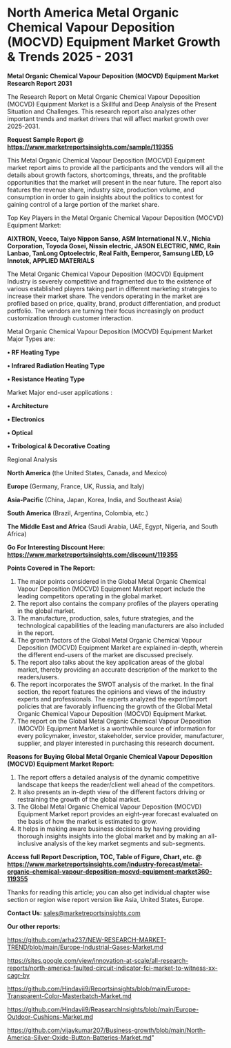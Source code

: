 # North America Metal Organic Chemical Vapour Deposition (MOCVD) Equipment Market Growth & Trends 2025 - 2031

<strong>Metal Organic Chemical Vapour Deposition (MOCVD) Equipment Market Research Report 2031</strong>

The Research Report on Metal Organic Chemical Vapour Deposition (MOCVD) Equipment Market is a Skillful and Deep Analysis of the Present Situation and Challenges. This research report also analyzes other important trends and market drivers that will affect market growth over 2025-2031.

<strong>Request Sample Report @ <a href=https://www.marketreportsinsights.com/sample/119355>https://www.marketreportsinsights.com/sample/119355</a></strong>

This Metal Organic Chemical Vapour Deposition (MOCVD) Equipment market report aims to provide all the participants and the vendors will all the details about growth factors, shortcomings, threats, and the profitable opportunities that the market will present in the near future. The report also features the revenue share, industry size, production volume, and consumption in order to gain insights about the politics to contest for gaining control of a large portion of the market share.

Top Key Players in the Metal Organic Chemical Vapour Deposition (MOCVD) Equipment Market:

<strong>AIXTRON, Veeco, Taiyo Nippon Sanso, ASM International N.V., Nichia Corporation, Toyoda Gosei, Nissin electric, JASON ELECTRIC, NMC, Rain Lanbao, TanLong Optoelectric, Real Faith, Eemperor, Samsung LED, LG Innotek, APPLIED MATERIALS</strong>

The Metal Organic Chemical Vapour Deposition (MOCVD) Equipment Industry is severely competitive and fragmented due to the existence of various established players taking part in different marketing strategies to increase their market share. The vendors operating in the market are profiled based on price, quality, brand, product differentiation, and product portfolio. The vendors are turning their focus increasingly on product customization through customer interaction.

Metal Organic Chemical Vapour Deposition (MOCVD) Equipment Market Major Types are:

<strong>• RF Heating Type

• Infrared Radiation Heating Type

• Resistance Heating Type</strong>

Market Major end-user applications :

<strong>• Architecture

• Electronics

• Optical

• Tribological & Decorative Coating</strong>

Regional Analysis

</u><strong><b>North America</b></strong> (the United States, Canada, and Mexico)

<strong><b>Europe </b></strong>(Germany, France, UK, Russia, and Italy)

<strong><b>Asia-Pacific</b></strong> (China, Japan, Korea, India, and Southeast Asia)

<strong><b>South America</b></strong> (Brazil, Argentina, Colombia, etc.)

<strong><b>The Middle East and Africa</b></strong> (Saudi Arabia, UAE, Egypt, Nigeria, and South Africa)

<strong>Go For Interesting Discount Here: <a href=https://www.marketreportsinsights.com/discount/119355>https://www.marketreportsinsights.com/discount/119355</a></strong>

<strong>Points Covered in The Report:</strong>
<ol>
  <li>The major points considered in the Global Metal Organic Chemical Vapour Deposition (MOCVD) Equipment Market report include the leading competitors operating in the global market.</li>
  <li>The report also contains the company profiles of the players operating in the global market.</li>
  <li>The manufacture, production, sales, future strategies, and the technological capabilities of the leading manufacturers are also included in the report.</li>
  <li>The growth factors of the Global Metal Organic Chemical Vapour Deposition (MOCVD) Equipment Market are explained in-depth, wherein the different end-users of the market are discussed precisely.</li>
  <li>The report also talks about the key application areas of the global market, thereby providing an accurate description of the market to the readers/users.</li>
  <li>The report incorporates the SWOT analysis of the market. In the final section, the report features the opinions and views of the industry experts and professionals. The experts analyzed the export/import policies that are favorably influencing the growth of the Global Metal Organic Chemical Vapour Deposition (MOCVD) Equipment Market.</li>
  <li>The report on the Global Metal Organic Chemical Vapour Deposition (MOCVD) Equipment Market is a worthwhile source of information for every policymaker, investor, stakeholder, service provider, manufacturer, supplier, and player interested in purchasing this research document.</li>
</ol>
<strong>Reasons for Buying Global Metal Organic Chemical Vapour Deposition (MOCVD) Equipment Market Report:</strong>

<ol>
  <li>The report offers a detailed analysis of the dynamic competitive landscape that keeps the reader/client well ahead of the competitors.</li>
  <li>It also presents an in-depth view of the different factors driving or restraining the growth of the global market.</li>
  <li>The Global Metal Organic Chemical Vapour Deposition (MOCVD) Equipment Market report provides an eight-year forecast evaluated on the basis of how the market is estimated to grow.</li>
  <li>It helps in making aware business decisions by having providing thorough insights insights into the global market and by making an all-inclusive analysis of the key market segments and sub-segments.</li>
</ol>
<strong>Access full Report Description, TOC, Table of Figure, Chart, etc. @ <a href=https://www.marketreportsinsights.com/industry-forecast/metal-organic-chemical-vapour-deposition-mocvd-equipment-market360-119355>https://www.marketreportsinsights.com/industry-forecast/metal-organic-chemical-vapour-deposition-mocvd-equipment-market360-119355</a></strong>


Thanks for reading this article; you can also get individual chapter wise section or region wise report version like Asia, United States, Europe.

<strong>Contact Us:</strong>
sales@marketreportsinsights.com

<strong>Our other reports:</strong>

<a href=https://github.com/arha237/NEW-RESEARCH-MARKET-TREND/blob/main/Europe-Industrial-Gases-Market.md>https://github.com/arha237/NEW-RESEARCH-MARKET-TREND/blob/main/Europe-Industrial-Gases-Market.md</a>

<a href=https://sites.google.com/view/innovation-at-scale/all-research-reports/north-america-faulted-circuit-indicator-fci-market-to-witness-xx-cagr-by>https://sites.google.com/view/innovation-at-scale/all-research-reports/north-america-faulted-circuit-indicator-fci-market-to-witness-xx-cagr-by</a>

<a href=https://github.com/Hindavii9/Reportsinsights/blob/main/Europe-Transparent-Color-Masterbatch-Market.md>https://github.com/Hindavii9/Reportsinsights/blob/main/Europe-Transparent-Color-Masterbatch-Market.md</a>

<a href=https://github.com/Hindavii9/ReasearchInsights/blob/main/Europe-Outdoor-Cushions-Market.md>https://github.com/Hindavii9/ReasearchInsights/blob/main/Europe-Outdoor-Cushions-Market.md</a>

<a href=https://github.com/vijaykumar207/Business-growth/blob/main/North-America-Silver-Oxide-Button-Batteries-Market.md>https://github.com/vijaykumar207/Business-growth/blob/main/North-America-Silver-Oxide-Button-Batteries-Market.md</a>"
